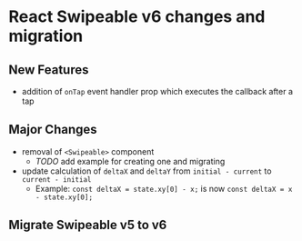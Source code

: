 # React Swipeable v6 changes and migration

## New Features

- addition of `onTap` event handler prop which executes the callback after a tap

## Major Changes

- removal of `<Swipeable>` component
  - _TODO_ add example for creating one and migrating
- update calculation of `deltaX` and `deltaY` from `initial - current` to `current - initial`
  - Example: `const deltaX = state.xy[0] - x;` is now `const deltaX = x - state.xy[0];`

## Migrate Swipeable v5 to v6
